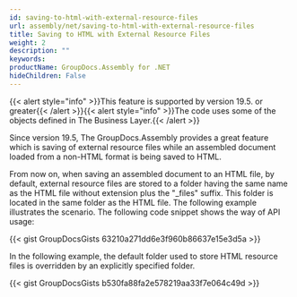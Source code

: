 ```yaml
---
id: saving-to-html-with-external-resource-files
url: assembly/net/saving-to-html-with-external-resource-files
title: Saving to HTML with External Resource Files
weight: 2
description: ""
keywords: 
productName: GroupDocs.Assembly for .NET
hideChildren: False
---
```

{{< alert style="info" >}}This feature is supported by version 19.5. or greater{{< /alert >}}{{< alert style="info" >}}The code uses some of the objects defined in The Business Layer.{{< /alert >}}

Since version 19.5, The GroupDocs.Assembly provides a great feature which is saving of external resource files while an assembled document loaded from a non-HTML format is being saved to HTML.

From now on, when saving an assembled document to an HTML file, by default, external resource files are stored to a folder having the same name as the HTML file without extension plus the "\_files" suffix. This folder is located in the same folder as the HTML file. The following example illustrates the scenario. The following code snippet shows the way of API usage:

{{< gist GroupDocsGists 63210a271dd6e3f960b86637e15e3d5a >}}



In the following example, the default folder used to store HTML resource files is overridden by an explicitly specified folder.

{{< gist GroupDocsGists b530fa88fa2e578219aa33f7e064c49d >}}


